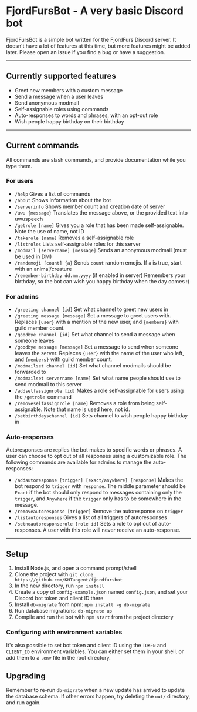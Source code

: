 # FjordFursBot - A very basic Discord bot

FjordFursBot is a simple bot written for the FjordFurs Discord server. It doesn't have a lot of features at this time, but more features might be added later. Please open an issue if you find a bug or have a suggestion. 
 
----------

## Currently supported features
- Greet new members with a custom message
- Send a message when a user leaves
- Send anonymous modmail
- Self-assignable roles using commands
- Auto-responses to words and phrases, with an opt-out role
- Wish people happy birthday on their birthday

----------

## Current commands
All commands are slash commands, and provide documentation while you type them.

### For users
- `/help` Gives a list of commands
- `/about` Shows information about the bot
- `/serverinfo` Shows member count and creation date of server
- `/uwu {message}` Translates the message above, or the provided text into uwuspeech
- `/getrole [name]` Gives you a role that has been made self-assignable. Note the use of name, not ID
- `/takerole [name]` Removes a self-assignable role
- `/listroles` Lists self-assignable roles for this server
- `/modmail [servername] [message]` Sends an anonymous modmail (must be used in DM)
- `/randemoji [count] {a}` Sends `count` random emojis. If `a` is true, start with an animal/creature
- `/remember-birthday dd.mm.yyyy` (if enabled in server) Remembers your birthday, so the bot can wish you happy birthday when the day comes :)

### For admins
- `/greeting channel [id]` Set what channel to greet new users in
- `/greeting message [message]` Set a message to greet users with. Replaces `{user}` with a mention of the new user, and `{members}` with guild member count.
- `/goodbye channel [id]` Set what channel to send a message when someone leaves
- `/goodbye message [message]` Set a message to send when someone leaves the server. Replaces `{user}` with the name of the user who left, and `{members}` with guild member count.
- `/modmailset channel [id]` Set what channel modmails should be forwarded to
- `/modmailset servername [name]` Set what name people should use to send modmail to this server
- `/addselfassignrole [id]` Makes a role self-assignable for users using the `/getrole`-command
- `/removeselfassignrole [name]` Removes a role from being self-assignable. Note that name is used here, not id.
- `/setbirthdayschannel [id]` Sets channel to wish people happy birthday in

### Auto-responses
Autoresponses are replies the bot makes to specific words or phrases. A user can choose to opt out of all responses using a customizable role. The following commands are available for admins to manage the auto-responses: 
- `/addautoresponse [trigger] [exact/anywhere] [response]` Makes the bot respond to `trigger` with `response`. The middle parameter should be `Exact` if the bot should only respond to messages containing only the `trigger`, and `Anywhere` if the `trigger` only has to be somewhere in the message.
 - `/removeautoresponse [trigger]` Remove the autoresponse on `trigger`
 - `/listautoresponses` Gives a list of all triggers of autoresponses
 - `/setnoautoresponserole [role id]` Sets a role to opt out of auto-responses. A user with this role will never receive an auto-response. 

----------

## Setup
1. Install Node.js, and open a command prompt/shell
2. Clone the project with `git clone https://github.com/KHTangent/fjordfursbot`
3. In the new directory, run `npm install`
4. Create a copy of `config-example.json` named `config.json`, and set your Discord bot token and client ID there
5. Install `db-migrate` from npm: `npm install -g db-migrate`
6. Run database migrations: `db-migrate up`
7. Compile and run the bot with `npm start` from the project directory

### Configuring with environment variables
It's also possible to set bot token and client ID using the `TOKEN` and `CLIENT_ID` environment variables. You can either set them in your shell, or add them to a `.env` file in the root directory.

## Upgrading
Remember to re-run `db-migrate` when a new update has arrived to update the database schema.
If other errors happen, try deleting the `out/` directory, and run again.
